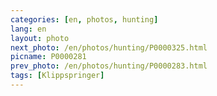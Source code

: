 ```yaml
---
categories: [en, photos, hunting]
lang: en
layout: photo
next_photo: /en/photos/hunting/P0000325.html
picname: P0000281
prev_photo: /en/photos/hunting/P0000283.html
tags: [Klippspringer]
---
```

